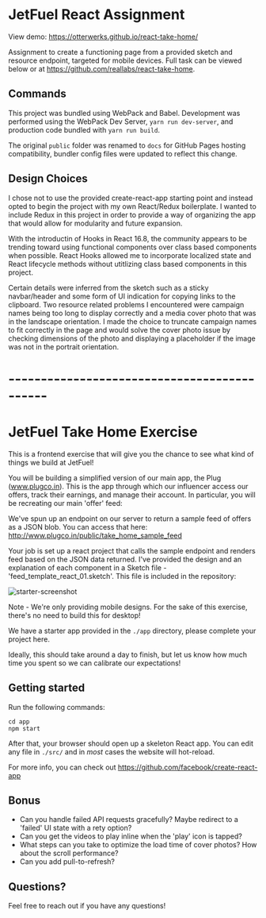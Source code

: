 # JetFuel React Assignment

View demo: https://otterwerks.github.io/react-take-home/

Assignment to create a functioning page from a provided sketch and resource endpoint, targeted for
mobile devices. Full task can be viewed below or at https://github.com/reallabs/react-take-home.

## Commands

This project was bundled using WebPack and Babel. Development was performed using the WebPack
Dev Server, 
`yarn run dev-server`, 
and production code bundled with 
`yarn run build`.

The original `public` folder was renamed to `docs` for GitHub Pages hosting
compatibility, bundler config files were updated to reflect this change.

## Design Choices

I chose not to use the provided create-react-app starting point and instead opted to begin the project
with my own React/Redux boilerplate. I wanted to include Redux in this project in order to provide a
way of organizing the app that would allow for modularity and future expansion.

With the introductin of Hooks in React 16.8, the community appears to be trending toward using functional components over class based components when possible. React Hooks allowed me to incorporate localized state and React lifecycle methods without utitlizing class based components in this project.

Certain details were inferred from the sketch such as a sticky navbar/header and some form of UI
indication for copying links to the clipboard. Two resource related problems I encountered were
campaign names being too long to display correctly and a media cover photo that was in the landscape
orientation. I made the choice to truncate campaign names to fit correctly in the page and would solve the cover photo issue by checking dimensions of the photo and displaying a placeholder if the image was not in the portrait orientation.

# --------------------------------------------

# JetFuel Take Home Exercise

This is a frontend exercise that will give you the chance to see what kind of things we build at JetFuel!

You will be building a simplified version of our main app, the Plug (www.plugco.in). This is the app through which our influencer access our offers, track their earnings, and manage their account. In particular, you will be recreating our main 'offer' feed:

We've spun up an endpoint on our server to return a sample feed of offers as a JSON blob. You can access that here:
http://www.plugco.in/public/take_home_sample_feed

Your job is set up a react project that calls the sample endpoint and renders feed based on the JSON data returned. I've provided the design and an explanation of each component in a Sketch file - 'feed_template_react_01.sketch'. This file is included in the repository:

![starter-screenshot](https://i.imgur.com/ynkHNTC.png)

Note - We're only providing mobile designs. For the sake of this exercise, there's no need to build this for desktop!

We have a starter app provided in the `./app` directory, please complete your project here.

Ideally, this should take around a day to finish, but let us know how much time you spent so we can calibrate our expectations!


## Getting started

Run the following commands:

```
cd app
npm start
```

After that, your browser should open up a skeleton React app. You can edit any file in `./src/` and in _most_ cases the website will hot-reload.

For more info, you can check out https://github.com/facebook/create-react-app

## Bonus


- Can you handle failed API requests gracefully? Maybe redirect to a 'failed' UI state with a rety option? 
- Can you get the videos to play inline when the 'play' icon is tapped?
- What steps can you take to optimize the load time of cover photos? How about the scroll performance? 
- Can you add pull-to-refresh? 

## Questions?

Feel free to reach out if you have any questions!
